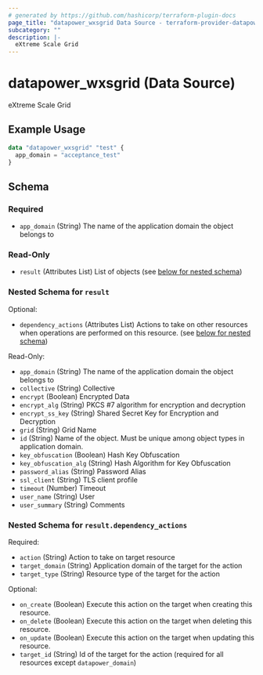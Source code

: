 ```yaml
---
# generated by https://github.com/hashicorp/terraform-plugin-docs
page_title: "datapower_wxsgrid Data Source - terraform-provider-datapower"
subcategory: ""
description: |-
  eXtreme Scale Grid
---
```


# datapower_wxsgrid (Data Source)

eXtreme Scale Grid

## Example Usage

```terraform
data "datapower_wxsgrid" "test" {
  app_domain = "acceptance_test"
}
```

<!-- schema generated by tfplugindocs -->
## Schema

### Required

- `app_domain` (String) The name of the application domain the object belongs to

### Read-Only

- `result` (Attributes List) List of objects (see [below for nested schema](#nestedatt--result))

<a id="nestedatt--result"></a>
### Nested Schema for `result`

Optional:

- `dependency_actions` (Attributes List) Actions to take on other resources when operations are performed on this resource. (see [below for nested schema](#nestedatt--result--dependency_actions))

Read-Only:

- `app_domain` (String) The name of the application domain the object belongs to
- `collective` (String) Collective
- `encrypt` (Boolean) Encrypted Data
- `encrypt_alg` (String) PKCS #7 algorithm for encryption and decryption
- `encrypt_ss_key` (String) Shared Secret Key for Encryption and Decryption
- `grid` (String) Grid Name
- `id` (String) Name of the object. Must be unique among object types in application domain.
- `key_obfuscation` (Boolean) Hash Key Obfuscation
- `key_obfuscation_alg` (String) Hash Algorithm for Key Obfuscation
- `password_alias` (String) Password Alias
- `ssl_client` (String) TLS client profile
- `timeout` (Number) Timeout
- `user_name` (String) User
- `user_summary` (String) Comments

<a id="nestedatt--result--dependency_actions"></a>
### Nested Schema for `result.dependency_actions`

Required:

- `action` (String) Action to take on target resource
- `target_domain` (String) Application domain of the target for the action
- `target_type` (String) Resource type of the target for the action

Optional:

- `on_create` (Boolean) Execute this action on the target when creating this resource.
- `on_delete` (Boolean) Execute this action on the target when deleting this resource.
- `on_update` (Boolean) Execute this action on the target when updating this resource.
- `target_id` (String) Id of the target for the action (required for all resources except `datapower_domain`)
